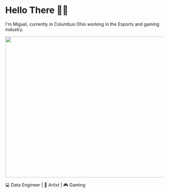 # Hello There ✋🏽
I'm Miguel, currently in Columbus Ohio working in the Esports and gaming industry.

<center>
  <img src="https://thumbs.gfycat.com/WhoppingNeglectedAustraliancurlew-size_restricted.gif" width="700" height="450">
</center>

💻  Data Engineer | 🎨 Artist | 🎮 Gaming
